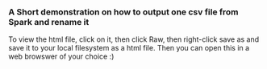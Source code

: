 ### A Short demonstration on how to output one csv file from Spark and rename it

To view the html file, click on it, then click Raw, then right-click save as and save it to your local filesystem as a html file. Then you can open this in a web browswer of your choice :)
